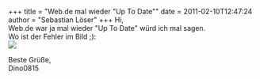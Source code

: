 +++
title = "Web.de mal wieder \"Up To Date\""
date = 2011-02-10T12:47:24
author = "Sebastian Löser"
+++
Hi,  
Web.de war ja mal wieder "Up To Date" würd ich mal sagen.  
Wo ist der Fehler im Bild ;):  
![](http://7ax.de/21hr)  
  
Beste Grüße,  
Dino0815
